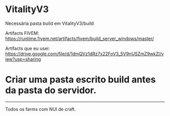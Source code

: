 # VitalityV3

Necessária pasta build em VitalityV3/build

Artifacts FIVEM: https://runtime.fivem.net/artifacts/fivem/build_server_windows/master/

Artifacts que eu usei: https://drive.google.com/file/d/1dmQVz1dRz7x22FoV3_5V9nUSZmZ9wkZl/view?usp=sharing

# Criar uma pasta escrito build antes da pasta do servidor.
-----------------------------------------------------

Todos os farms com NUI de craft.
